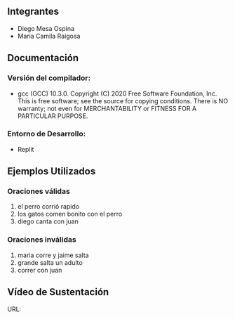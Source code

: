 ## Integrantes
- Diego Mesa Ospina
- Maria Camila Raigosa

## Documentación

### Versión del compilador:
- gcc (GCC) 10.3.0. Copyright (C) 2020 Free Software Foundation, Inc. This is free software; see the source for copying conditions. There is NO warranty; not even for MERCHANTABILITY or FITNESS FOR A PARTICULAR PURPOSE.

### Entorno de Desarrollo:
- Replit

## Ejemplos Utilizados
### Oraciones válidas

1. el perro corrió rapido
2. los gatos comen bonito con el perro
3. diego canta con juan

### Oraciones inválidas

1. maria corre y jaime salta
2. grande salta un adulto
3. correr con juan

## Vídeo de Sustentación

URL:
